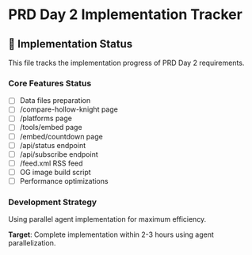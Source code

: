 # PRD Day 2 Implementation Tracker

## 🎯 Implementation Status

This file tracks the implementation progress of PRD Day 2 requirements.

### Core Features Status
- [ ] Data files preparation
- [ ] /compare-hollow-knight page
- [ ] /platforms page
- [ ] /tools/embed page  
- [ ] /embed/countdown page
- [ ] /api/status endpoint
- [ ] /api/subscribe endpoint
- [ ] /feed.xml RSS feed
- [ ] OG image build script
- [ ] Performance optimizations

### Development Strategy
Using parallel agent implementation for maximum efficiency.

**Target**: Complete implementation within 2-3 hours using agent parallelization.